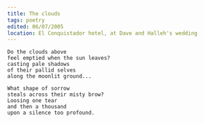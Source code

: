 ```yaml
---
title: The clouds
tags: poetry
edited: 06/07/2005
location: El Conquistador hotel, at Dave and Halleh's wedding
---
```


    Do the clouds above
    feel emptied when the sun leaves?
    casting pale shadows
    of their pallid selves
    along the moonlit ground...

    What shape of sorrow
    steals across their misty brow?
    Loosing one tear
    and then a thousand
    upon a silence too profound.


